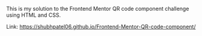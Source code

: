 This is my solution to the Frontend Mentor QR code component challenge using HTML and CSS.

Link: https://shubhpatel06.github.io/Frontend-Mentor-QR-code-component/
